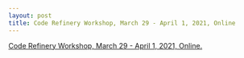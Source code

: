 ```yaml
---
layout: post
title: Code Refinery Workshop, March 29 - April 1, 2021, Online
---
```

[Code Refinery Workshop, March 29 - April 1, 2021, Online.](https://escience-academy.github.io/2021-03-29-code-refine/)
